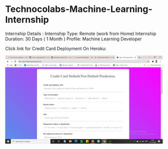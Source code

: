 # Technocolabs-Machine-Learning-Internship
Internship Details : Internship Type: Remote (work from Home) Internship Duration: 30 Days ( 1 Month ) Profile: Machine Learning Developer

Click link for Credit Card Deployment On Heroku:

[![deploy](Screenshot.jpeg)](https://card-holder.herokuapp.com/)
 

 
